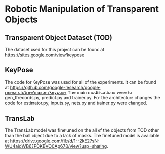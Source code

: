 # Robotic Manipulation of Transparent Objects
## Transparent Object Dataset (TOD)
The dataset used for this project can be found at https://sites.google.com/view/keypose 
## KeyPose
The code for KeyPose was used for all of the experiments. It can be found at https://github.com/google-research/google-research/tree/master/keypose
The main modifications were to gen_tfrecords.py, predict.py and trainer.py. For the architecture changes the code for estimator.py, inputs.py, nets.py and trainer.py were changed. 
## TransLab
The TransLab model was finetuned on the all of the objects from TOD other than the ball object due to a lack of masks. The finetuned model is available at https://drive.google.com/file/d/1--2kE27sN-WU4aidWB6EPOKBVO0Ap67Q/view?usp=sharing. 
